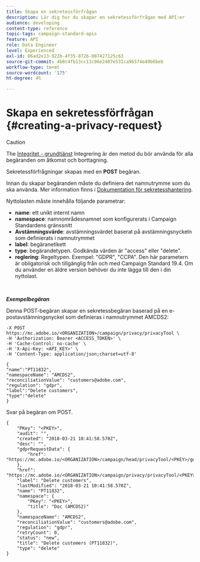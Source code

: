 ```yaml
---
title: Skapa en sekretessförfrågan
description: Lär dig hur du skapar en sekretessförfrågan med API:er
audience: developing
content-type: reference
topic-tags: campaign-standard-apis
feature: API
role: Data Engineer
level: Experienced
exl-id: 06ad2e13-922b-4f35-8726-007427125c63
source-git-commit: 4b0c4fb13cc11c06e2487e531ca96574e49b6beb
workflow-type: tm+mt
source-wordcount: '175'
ht-degree: 4%

---
```


# Skapa en sekretessförfrågan {#creating-a-privacy-request}

>[!CAUTION]
>
>The [Integritet - grundtjänst](https://developer.adobe.com/experience-platform-apis/references/privacy-service) Integrering är den metod du bör använda för alla begäranden om åtkomst och borttagning. <!--Starting 19.4, the use of the Campaign API and interface for access and delete requests is deprecated. For more on Campaign Standard deprecated and removed features, refer to [this page](../../rn/using/deprecated-features.md).-->

Sekretessförfrågningar skapas med en **POST** begäran.

Innan du skapar begäranden måste du definiera det namnutrymme som du ska använda. Mer information finns i [Dokumentation för sekretesshantering](../../start/using/privacy-requests.md).

Nyttolasten måste innehålla följande parametrar:

* **name**: ett unikt internt namn
* **namespace**: namnområdesnamnet som konfigurerats i Campaign Standardens gränssnitt
* **Avstämningsvärde**: avstämningsvärdet baserat på avstämningsnyckeln som definierats i namnutrymmet
* **label**: begäranetikett
* **type**: begärandetypen. Godkända värden är &quot;access&quot; eller &quot;delete&quot;.
* **reglering**: Regeltypen. Exempel: &quot;GDPR&quot;, &quot;CCPA&quot;. Den här parametern är obligatorisk och tillgänglig från och med Campaign Standard 19.4. Om du använder en äldre version behöver du inte lägga till den i din nyttolast.

<br/>

***Exempelbegäran***

Denna POST-begäran skapar en sekretessbegäran baserad på en e-postavstämningsnyckel som definieras i namnutrymmet AMCDS2:

```
-X POST https://mc.adobe.io/<ORGANIZATION>/campaign/privacy/privacyTool \
-H 'Authorization: Bearer <ACCESS_TOKEN>' \
-H 'Cache-Control: no-cache' \
-H 'X-Api-Key: <API_KEY>' \
-H 'Content-Type: application/json;charset=utf-8'

{
"name":"PT11832",
"namespaceName": "AMCDS2",
"reconciliationValue": "customers@adobe.com",
"regulation": "gdpr",
"label":"Delete customers",
"type":"delete"
}
```

Svar på begäran om POST.

```
{
    "PKey": "<PKEY>",
    "audit": "",
    "created": "2018-03-21 10:41:58.570Z",
    "desc": "",
    "gdprRequestData": {
        "href": "https://mc.adobe.io/<ORGANIZATION>/campaign/head/privacyTool/<PKEY>/gdprRequestData/"
    },
    "href": "https://mc.adobe.io/<ORGANIZATION>/campaign/privacy/privacyTool/<PKEY>",
    "label": "Delete customers",
    "lastModified": "2018-03-21 10:41:58.570Z",
    "name": "PT11832",
    "namespace": {
        "PKey": "<PKEY>",
        "title": "Doc (AMCDS2)"
    },
    "namespaceName": "AMCDS2",
    "reconciliationValue": "customers@adobe.com",
    "regulation": "gdpr",
    "retryCount": 0,
    "status": "new",
    "title": "Delete customers (PT11832)",
    "type": "delete"
}
```
